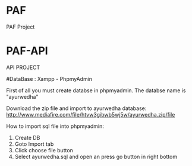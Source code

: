 # PAF
PAF Project

# PAF-API
API PROJECT


#DataBase : Xampp - PhpmyAdmin

First of all you must create databse in phpmyadmin. The databse name is "ayurwedha"

Download the zip file and import to ayurwedha database:
http://www.mediafire.com/file/htvw3gibwb5wj5w/ayurwedha.zip/file

How to import sql file into phpmyadmin:
1) Create DB 
2) Goto Import tab
3) Click choose file button
4) Select ayurwedha.sql and open an press go button in right bottom
